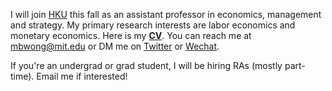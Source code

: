 I will join [HKU](https://www.hkubs.hku.hk/) this fall as an assistant professor in economics, management and strategy. My primary research interests are labor economics and monetary economics. Here is my __[CV](/pdf/CV.pdf)__. You can reach me at [mbwong@mit.edu](mailto:mbwong@mit.edu) or DM me on [Twitter](https://twitter.com/mbwong) or [Wechat](weixin://dl/chat?mblwong). 

If you're an undergrad or grad student, I will be hiring RAs (mostly part-time). Email me if interested! 
